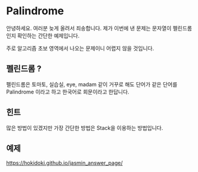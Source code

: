 # Palindrome

안녕하세요. 여러분 늦게 올려서 죄송합니다. 제가 이번에 낸 문제는 문자열이 펠린드롬인지 확인하는 간단한 예제입니다. 

주로 알고리즘 초보 영역에서 나오는 문제이니 어렵지 않을 것입니다.

## 펠린드롬 ? 

펠린드롬은 토마토, 실습실, eye, madam 같이 거꾸로 해도 단어가 같은 단어를 Palindrome 이라고 하고 한국어로 회문이라고 한답니다.

## 힌트 

많은 방법이 있겠지만 가장 간단한 방법은 Stack을 이용하는 방법입니다. 

## 예제 

https://hokidoki.github.io/jasmin_answer_page/